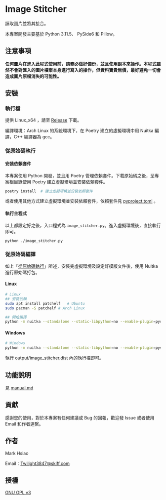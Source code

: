 # Image Stitcher

讀取圖片並將其接合。

本專案開發主要基於 Python 3.11.5、 PySide6 和 Pillow。

## 注意事項

**任何圖片在進入此程式使用前，請務必做好備份，並且使用副本來操作。本程式雖然不會對匯入的圖片檔案本身進行寫入的操作，但資料寶貴無價，最好避免一切會造成圖片原檔消失的可能性。**

## 安裝

### 執行檔

提供 Linux_x64 ，請至 [Release](https://github.com/scbmark/image_stitcher/releases) 下載。

編譯環境：Arch Linux 的系統環境下，在 Poetry 建立的虛擬環境中用 Nuitka 編譯，C++ 編譯器為 gcc。

### 從原始碼執行

#### 安裝依賴套件

本專案使用 Python 開發，並且用 Poetry 管理依賴套件。下載原始碼之後，至專案根目錄使用 Poetry 建立虛擬環境並安裝依賴套件。

```bash
poetry install  # 建立虛擬環境並安裝依賴套件
```

或者使用其他方式建立虛擬環境並安裝依賴套件，依賴套件見 [pyproject.toml](./pyproject.toml) 。

#### 執行主程式

以上都設定好之後，入口程式為 ```image_stitcher.py```。進入虛擬環境後，直接執行即可。

```bash
python ./image_stitcher.py
```

### 從原始碼編譯

如上「[從原始碼執行](#從原始碼執行)」所述，安裝完虛擬環境及設定好模版文件後，使用 Nuitka 進行原始碼打包。

#### Linux

```bash
# Linux
## 安裝依賴
sudo apt install patchelf   # Ubuntu
sudo pacman -S patchelf # Arch Linux

## 開始編譯
python -m nuitka --standalone --static-libpython=no --enable-plugin=pyside6 --follow-imports --include-package=certifi --disable-console --output-dir=output image_stitcher.py

```

#### Windows

```bash
# Windows
python -m nuitka --standalone --static-libpython=no --enable-plugin=pyside6 --follow-imports --include-package=certifi --disable-console --windows-icon-from-ico=.\statics\icon.ico --output-dir=output image_stitcher.py
```

執行 output/image_stitcher.dist 內的執行檔即可。

## 功能說明

見 [manual.md](./manual.md)

## 貢獻

感謝您的使用，對於本專案有任何建議或 Bug 的回報，歡迎發 Issue 或者使用 Email 和作者連繫。

## 作者

Mark Hsiao

Email：[Twilight3847@skiff.com](#作者)

## 授權

[GNU GPL v3](https://choosealicense.com/licenses/gpl-3.0/)
